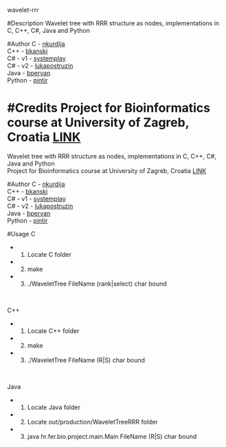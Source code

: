 wavelet-rrr

#Description
Wavelet tree with RRR structure as nodes, implementations in C, C++, C#, Java and Python

#Author
C - [nkurdija](http://github.com/nkurdija)<br />
C++ - [bkanski](http://github.com/bkanski)<br />
C# - v1 - [systemplay](http://github.com/systemplay)<br />
C# - v2 - [lukapostruzin](http://github.com/lukapostruzin)<br />
Java - [bpervan](http://github.com/bpervan)<br />
Python - [pintir](http://github.com/pintir)<br />

#Credits
Project for Bioinformatics course at University of Zagreb, Croatia [LINK](http://www.fer.unizg.hr/en/course/bio)
=======
Wavelet tree with RRR structure as nodes, implementations in C, C++, C#, Java and Python<br />
Project for Bioinformatics course at University of Zagreb, Croatia [LINK](http://www.fer.unizg.hr/en/course/bio)

#Author
C - [nkurdija](http://github.com/nkurdija)<br />
C++ - [bkanski](http://github.com/bkanski)<br />
C# - v1 - [systemplay](http://github.com/systemplay)<br />
C# - v2 - [lukapostruzin](http://github.com/lukapostruzin)<br />
Java - [bpervan](http://github.com/bpervan)<br />
Python - [pintir](http://github.com/pintir)<br />

#Usage
C<br />
- 1. Locate C folder<br />
- 2. make<br />
- 3. ./WaveletTree FileName (rank|select) char bound<br />
<br />

C++<br />
- 1. Locate C++ folder<br />
- 2. make<br />
- 3. ./WaveletTree FileName (R|S) char bound<br />
<br />

Java<br />
- 1. Locate Java folder<br />
- 2. Locate out/production/WaveletTreeRRR folder<br />
- 3. java hr.fer.bio.project.main.Main FileName (R|S) char bound<br />
<br />
